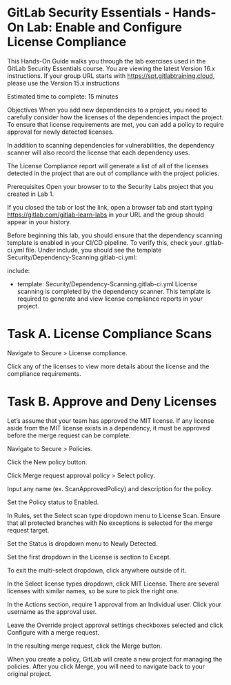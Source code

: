 # GitLab Security Essentials - Hands-On Lab: Enable and Configure License Compliance
This Hands-On Guide walks you through the lab exercises used in the GitLab Security Essentials course.
You are viewing the latest Version 16.x instructions. If your group URL starts with https://spt.gitlabtraining.cloud, please use the Version 15.x instructions

Estimated time to complete: 15 minutes

Objectives
When you add new dependencies to a project, you need to carefully consider how the licenses of the dependencies impact the project. To ensure that license requirements are met, you can add a policy to require approval for newly detected licenses.

In addition to scanning dependencies for vulnerabilities, the dependency scanner will also record the license that each dependency uses.

The License Compliance report will generate a list of all of the licenses detected in the project that are out of compliance with the project policies.

Prerequisites
Open your browser to to the Security Labs project that you created in Lab 1.

If you closed the tab or lost the link, open a browser tab and start typing https://gitlab.com/gitlab-learn-labs in your URL and the group should appear in your history.

Before beginning this lab, you should ensure that the dependency scanning template is enabled in your CI/CD pipeline. To verify this, check your .gitlab-ci.yml file. Under include, you should see the template Security/Dependency-Scanning.gitlab-ci.yml:

include:
- template: Security/Dependency-Scanning.gitlab-ci.yml
License scanning is completed by the dependency scanner. This template is required to generate and view license compliance reports in your project.



# Task A. License Compliance Scans
Navigate to Secure > License compliance.

Click any of the licenses to view more details about the license and the compliance requirements.



# Task B. Approve and Deny Licenses
Let’s assume that your team has approved the MIT license. If any license aside from the MIT license exists in a dependency, it must be approved before the merge request can be complete.

Navigate to Secure > Policies.

Click the New policy button.

Click Merge request approval policy > Select policy.

Input any name (ex. ScanApprovedPolicy) and description for the policy.

Set the Policy status to Enabled.

In Rules, set the Select scan type dropdown menu to License Scan. Ensure that all protected branches with No exceptions is selected for the merge request target.

Set the Status is dropdown menu to Newly Detected.

Set the first dropdown in the License is section to Except.

To exit the multi-select dropdown, click anywhere outside of it.

In the Select license types dropdown, click MIT License. There are several licenses with similar names, so be sure to pick the right one.

In the Actions section, require 1 approval from an Individual user. Click your username as the approval user.

Leave the Override project approval settings checkboxes selected and click Configure with a merge request.

In the resulting merge request, click the Merge button.

When you create a policy, GitLab will create a new project for managing the policies. After you click Merge, you will need to navigate back to your original project.

